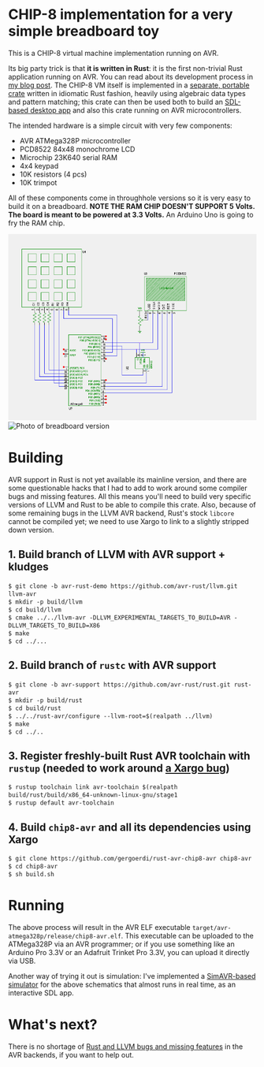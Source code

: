 # CHIP-8 implementation for a very simple breadboard toy

This is a CHIP-8 virtual machine implementation running on AVR. 

Its big party trick is that **it is written in Rust**: it is the first
non-trivial Rust application running on AVR. You can read about its
development process in [my blog post][blog]. The CHIP-8 VM itself is
implemented in a [separate, portable crate][chip8-engine] written in
idiomatic Rust fashion, heavily using algebraic data types and pattern
matching; this crate can then be used both to build
an [SDL-based desktop app][chip8-sdl] and also this crate running on
AVR microcontrollers.

The intended hardware is a simple circuit with very few components:

* AVR ATMega328P microcontroller
* PCD8522 84x48 monochrome LCD
* Microchip 23K640 serial RAM
* 4x4 keypad
* 10K resistors (4 pcs)
* 10K trimpot

All of these components come in throughhole versions so it is very
easy to build it on a breadboard. **NOTE THE RAM CHIP DOESN'T SUPPORT
5 Volts. The board is meant to be powered at 3.3 Volts.** An Arduino
Uno is going to fry the RAM chip.

![Schematics](board-schematics.png)
![Photo of breadboard version](https://gergo.erdi.hu/blog/2017-05-12-rust_on_avr__beyond_blinking/chip328.jpg)

# Building

AVR support in Rust is not yet available its mainline
version, and there are some questionable hacks that I had to add to
work around some compiler bugs and missing features. All this means
you'll need to build very specific versions of LLVM and Rust to be
able to compile this crate. Also, because of some remaining bugs in
the LLVM AVR backend, Rust's stock `libcore` cannot be compiled yet;
we need to use Xargo to link to a slightly stripped down version.

## 1. Build branch of LLVM with AVR support + kludges

```
$ git clone -b avr-rust-demo https://github.com/avr-rust/llvm.git llvm-avr
$ mkdir -p build/llvm
$ cd build/llvm
$ cmake ../../llvm-avr -DLLVM_EXPERIMENTAL_TARGETS_TO_BUILD=AVR -DLLVM_TARGETS_TO_BUILD=X86
$ make
$ cd ../...
```

## 2. Build branch of `rustc` with AVR support

```
$ git clone -b avr-support https://github.com/avr-rust/rust.git rust-avr
$ mkdir -p build/rust
$ cd build/rust
$ ../../rust-avr/configure --llvm-root=$(realpath ../llvm)
$ make
$ cd ../..
```

## 3. Register freshly-built Rust AVR toolchain with `rustup` (needed to work around [a Xargo bug][xargo-rustup])

```
$ rustup toolchain link avr-toolchain $(realpath build/rust/build/x86_64-unknown-linux-gnu/stage1
$ rustup default avr-toolchain
```

## 4. Build `chip8-avr` and all its dependencies using Xargo

```
$ git clone https://github.com/gergoerdi/rust-avr-chip8-avr chip8-avr
$ cd chip8-avr
$ sh build.sh
```

# Running

The above process will result in the AVR ELF executable
`target/avr-atmega328p/release/chip8-avr.elf`. This executable can be
uploaded to the ATMega328P via an AVR programmer; or if you use
something like an Arduino Pro 3.3V or an Adafruit Trinket Pro 3.3V,
you can upload it directly via USB.

Another way of trying it out is simulation: I've implemented
a [SimAVR-based simulator][simavr] for the above schematics that
almost runs in real time, as an interactive SDL app.

# What's next?

There is no shortage of [Rust and LLVM bugs and missing features][bugs]
in the AVR backends, if you want to help out.


[blog]: https://gergo.erdi.hu/blog/2017-05-12-rust_on_avr__beyond_blinking/
[chip8-engine]: https://github.com/gergoerdi/rust-avr-chip8-engine
[chip8-sdl]: https://github.com/gergoerdi/rust-avr-chip8-engine
[xargo-rustup]: https://github.com/japaric/xargo/issues/138
[simavr]: https://github.com/gergoerdi/rust-avr-chip8-simulator
[bugs]: https://github.com/avr-rust/rust/issues
